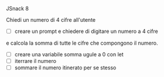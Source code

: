 JSnack 8

Chiedi un numero di 4 cifre all'utente

- [ ] creare un prompt e chiedere di digitare un numero a 4 cifre

e calcola la somma di tutte le cifre che compongono il numero.

- [ ] creare una variabile somma ugule a 0 con let
- [ ] iterrare il numero
- [ ] sommare il numero itinerato per se stesso
